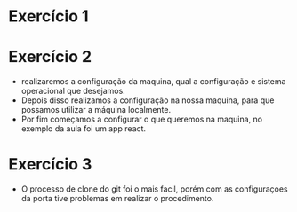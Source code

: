 # Exercício 1
>
>

# Exercício 2
 -  realizaremos a configuração da maquina, qual a configuração e sistema operacional que desejamos.
 -  Depois disso realizamos a configuração na nossa maquina, para que possamos utilizar a máquina localmente.
 -  Por fim começamos a configurar o que queremos na maquina, no exemplo da aula foi um app react.
 

# Exercício 3
 - O processo de clone do git foi o mais facil, porém com as configuraçoes da porta tive problemas em realizar o procedimento.